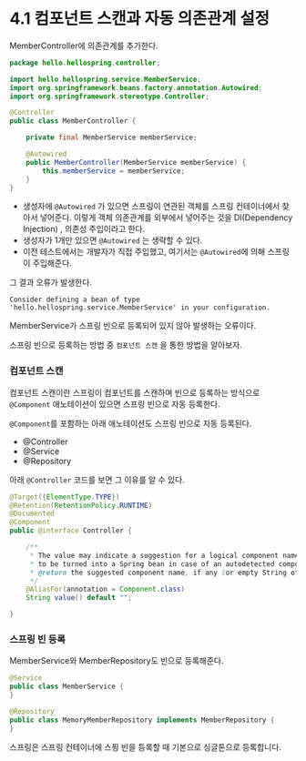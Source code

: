 # 4.1 컴포넌트 스캔과 자동 의존관계 설정

MemberController에 의존관계를 추가한다.

```java
package hello.hellospring.controller;

import hello.hellospring.service.MemberService;
import org.springframework.beans.factory.annotation.Autowired;
import org.springframework.stereotype.Controller;

@Controller
public class MemberController {

    private final MemberService memberService;

    @Autowired
    public MemberController(MemberService memberService) {
        this.memberService = memberService;
    }
}
```

* 생성자에 `@Autowired` 가 있으면 스프링이 연관된 객체를 스프링 컨테이너에서 찾아서 넣어준다. 이렇게 객체 의존관계를 외부에서 넣어주는 것을 DI(Dependency Injection) , 의존성 주입이라고 한다.
* 생성자가 1개만 있으면 `@Autowired` 는 생략할 수 있다.
* 이전 테스트에서는 개발자가 직접 주입했고, 여기서는 `@Autowired`에 의해 스프링이 주입해준다.



그 결과 오류가 발생한다.

```
Consider defining a bean of type 'hello.hellospring.service.MemberService' in your configuration.
```



MemberService가 스프링 빈으로 등록되어 있지 않아 발생하는 오류이다.

스프링 빈으로 등록하는 방법 중 `컴포넌트 스캔` 을 통한 방법을 알아보자.



### 컴포넌트 스캔

컴포넌트 스캔이란 스프링이 컴포넌트를 스캔하며 빈으로 등록하는 방식으로 `@Component` 애노테이션이 있으면 스프링 빈으로 자동 등록한다.

`@Component`를 포함하는 아래 애노테이션도 스프링 빈으로 자동 등록된다.

* @Controller
* @Service
* @Repository

아래 `@Controller` 코드를 보면 그 이유를 알 수 있다.

``` java
@Target({ElementType.TYPE})
@Retention(RetentionPolicy.RUNTIME)
@Documented
@Component
public @interface Controller {

	/**
	 * The value may indicate a suggestion for a logical component name,
	 * to be turned into a Spring bean in case of an autodetected component.
	 * @return the suggested component name, if any (or empty String otherwise)
	 */
	@AliasFor(annotation = Component.class)
	String value() default "";

}
```



### 스프링 빈 등록

MemberService와 MemberRepository도 빈으로 등록해준다.

```java
@Service
public class MemberService {
}

@Repository
public class MemoryMemberRepository implements MemberRepository {
}
```



스프링은 스프링 컨테이너에 스픵 빈을 등록할 때 기본으로 싱글톤으로 등록합니다.

